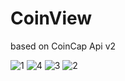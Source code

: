 # CoinView
based on CoinCap Api v2

![1](https://github.com/IgorTatischev/CoinView/assets/86356239/344526c3-3e88-4ad2-b094-2aa11797445a) ![4](https://github.com/IgorTatischev/CoinView/assets/86356239/da4148a2-0195-4bc2-a7e7-67ef4c3d92ae)
![3](https://github.com/IgorTatischev/CoinView/assets/86356239/14583955-0948-49e1-8dc1-cd49bb226f83) ![2](https://github.com/IgorTatischev/CoinView/assets/86356239/a8d2715c-e926-4928-b9eb-1de2b963fea0)
